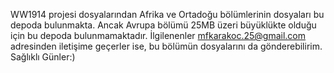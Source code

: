 WW1914 projesi dosyalarından Afrika ve Ortadoğu bölümlerinin dosyaları bu depoda bulunmakta. Ancak Avrupa bölümü 25MB üzeri büyüklükte olduğu için bu depoda bulunmamaktadır.
İlgilenenler mfkarakoc.25@gmail.com adresinden iletişime geçerler ise, bu bölümün dosyalarını da gönderebilirim.
Sağlıklı Günler:)
